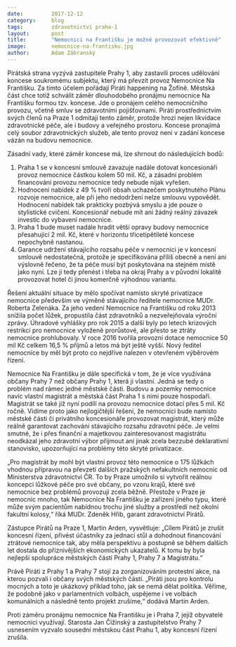 ```yaml
---
date:         2017-12-12
category:     blog
tags:         zdravotnictví praha-1
layout:       post
title:        "Nemocnici na Františku je možné provozovat efektivně"
image:        nemocnice-na-frantisku.jpg
author:       Adam Zábranský
---
```


Pirátská strana vyzývá zastupitele Prahy 1, aby zastavili proces udělování koncese soukromému subjektu, který má převzít provoz Nemocnice Na Františku. Za tímto účelem pořádají Piráti happening na Žofíně. Městská část chce totiž schválit záměr dlouhodobého pronájmu nemocnice Na Františku formou tzv. koncese. Jde o pronájem celého nemocničního provozu, včetně smluv se zdravotními pojišťovnami. Piráti prostřednictvím svých členů na Praze 1 odmítají tento záměr, protože hrozí nejen likvidace zdravotnické péče, ale i budovy a veřejného prostoru. Koncese pronajímá celý soubor zdravotnických služeb, ale tento provoz není v zadání koncese vázán na budovu nemocnice. 
 
Zásadní vady, které záměr koncese má, lze shrnout do následujících bodů:
 
1. Praha 1 se v koncesní smlouvě zavazuje nadále dotovat koncesionáři provoz nemocnice částkou kolem 50 mil. Kč, a zásadní problém financování provozu nemocnice tedy nebude nijak vyřešen.
2. Hodnocení nabídek z 49 % tvoří obsah uchazečem poskytnutého Plánu rozvoje nemocnice, ale při jeho nedodržení nelze smlouvu vypovědět. Hodnocení nabídek tak prakticky pozbývá smyslu a jde pouze o stylistické cvičení. Koncesionář nebude mít ani žádný reálný závazek investic do vybavení nemocnice.
3. Praha 1 bude muset nadále hradit větší opravy budovy nemocnice přesahující 2 mil. Kč, které v horizontu třicetipětileté koncese nepochybně nastanou.
4. Garance udržení stávajícího rozsahu péče v nemocnici je v koncesní smlouvě nedostatečná, protože je specifikována příliš obecně a není ani výslovně řečeno, že ta péče musí být poskytována na stejném místě jako nyní. Lze ji tedy přenést i třeba na okraj Prahy a v původní lokalitě provozovat hotel či jinou komerčně výhodnou variantu.
 
Řešení aktuální situace by mělo spočívat namísto skryté privatizace nemocnice především ve výměně stávajícího ředitele nemocnice MUDr. Roberta Zelenáka. Za jeho vedení Nemocnice na Františku od roku 2013 snížila počet lůžek, propustila část zdravotníků a nezveřejňovala výroční zprávy. Úhradové vyhlášky pro rok 2015 a další byly po letech krizových restrikcí pro nemocnice vyloženě prorůstové, ale přesto se ztráty nemocnice prohlubovaly. V roce 2016 tvořila provozní dotace nemocnice 50 mil Kč celkem 16,5 % příjmů a letos má být ještě vyšší. Nový ředitel nemocnice by měl být proto co nejdříve nalezen v otevřeném výběrovém řízení.
 
Nemocnice Na Františku je dále specifická v tom, že je více využívána občany Prahy 7 než občany Prahy 1, která ji vlastní. Jedná se tedy o problém nad rámec jedné městské části. Budovu a pozemky nemocnice navíc vlastní magistrát a městská část Praha 1 s nimi pouze hospodaří. Magistrát se také již nyní podílí na provozu nemocnice dotací přes 5 mil. Kč ročně. Vidíme proto jako nejlogičtější řešení, že nemocnici bude namísto městské části či privátního koncesionáře provozovat magistrát, který může reálně garantovat zachování stávajícího rozsahu zdravotní péče. Je velmi smutné, že i přes finanční a majetkovou zainteresovanost magistrátu neodkázal jeho zdravotní výbor přijmout ani jinak zcela bezzubé deklarativní stanovisko, upozorňující na problémy této skryté privatizace.
 
„Pro magistrát by mohl být vlastní provoz této nemocnice o 175 lůžkách vhodnou přípravou na převzetí dalších pražských nefakultních nemocnic od Ministerstva zdravotnictví ČR. To by Praze umožnilo si vytvořit reálnou koncepci lůžkové péče pro své občany, po vzoru krajů, které své nemocnice bez problémů provozují zcela běžně. Přestože v Praze je nemocnic mnoho, tak Nemocnice Na Františku je zařízení jiného typu, které může svým pacientům nabídnou trochu jiné služby a prostředí než okolní fakultní kolosy,“ říká MUDr. Zdeněk Hřib, garant zdravotnictví Pirátů.
 
Zástupce Pirátů na Praze 1, Martin Arden, vysvětluje: „Cílem Pirátů je zrušit koncesní řízení, přivést účastníky za jednací stůl a dohodnout financování ztrátové nemocnice tak, aby měla perspektivu a postupně se během dalších let dostala do příznivějších ekonomických ukazatelů. K tomu by byla nejlepší spolupráce městských částí Prahy 1, Prahy 7 a Magistrátu.“
 
Právě Piráti z Prahy 1 a Prahy 7 stojí za zorganizováním protestní akce, na kterou pozvali i občany svých městských částí. „Piráti jsou pro kontrolu mocných a toto je ukázkový příklad toho, jak se nemá dělat politika. Věříme, že podobně jako v parlamentních volbách, uspějeme i ve volbách komunálních a následně tento projekt zrušíme,“ dodává Martin Arden.
 
Proti záměru pronájmu nemocnice Na Františku je i Praha 7, jejíž obyvatelé nemocnici využívají. Starosta Jan Čižinský a zastupitelstvo Prahy 7 usnesením vyzvalo sousední městskou část Prahu 1, aby koncesní řízení zrušila.
 
